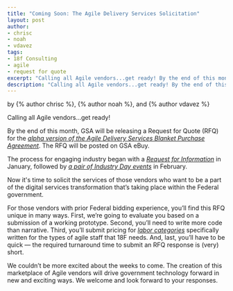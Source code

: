 ```yaml
---
title: "Coming Soon: The Agile Delivery Services Solicitation"
layout: post
author:
- chrisc
- noah
- vdavez
tags:
- 18f Consulting
- agile
- request for quote
excerpt: "Calling all Agile vendors...get ready! By the end of this month, GSA will be releasing a Request for Quote (RFQ) for the alpha version of the Agile Delivery Services Blanket Purchase Agreement"
description: "Calling all Agile vendors...get ready! By the end of this month, GSA will be releasing a Request for Quote (RFQ) for the alpha version of the Agile Delivery Services Blanket Purchase Agreement"
---
```


<p class="authors">
  by {% author chrisc %}, {% author noah %}, and {% author vdavez %}
</p>

Calling all Agile vendors...get ready!

By the end of this month, GSA will be releasing a Request for Quote
(RFQ) for the [*alpha version of the Agile Delivery Services Blanket
Purchase
Agreement*](https://18f.gsa.gov/2015/01/08/creating-a-federal-marketplace-for-agile-delivery-services/).
The RFQ will be posted on GSA eBuy.

The process for engaging industry began with a [*Request for
Information*](https://www.fbo.gov/index?s=opportunity&mode=form&tab=core&id=e0807fc8a69115f0e352f6f0c135697a)
in January, followed by [*a pair of Industry Day
events*](https://18f.gsa.gov/2015/02/12/highlights-from-the-agile-delivery-services-industry-day-events/)
in February.

Now it's time to solicit the services of those vendors who want to be a part of the digital services transformation that’s taking place within the Federal government.

For those vendors with prior Federal bidding experience, you’ll find this RFQ unique in many ways. First, we’re going to evaluate you based on a submission of a working prototype. Second, you’ll need to write more code than narrative. Third, you’ll submit pricing for [*labor
categories*](https://18f.gsa.gov/2015/03/10/Labor-Category-Descriptions-for-Agile-Procurements/) specifically written for the types of agile staff that 18F needs. And, last, you’ll have to be quick &#8212; the required turnaround time to submit an RFQ response is (very) short.

We couldn’t be more excited about the weeks to come. The creation of this marketplace of Agile vendors will drive government technology forward in new and exciting ways. We welcome and look forward to your responses.
